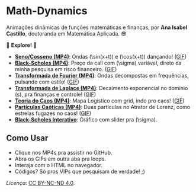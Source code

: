 # Math-Dynamics

 Animações dinâmicas de funções matemáticas e finanças, por **Ana Isabel Castillo**, doutoranda em Matemática Aplicada. 😎

🌟 **Explore!** 🌟  
- **[Seno/Cosseno (MP4)](sincos_animation.mp4)**: Ondas \(\sin(x+t)\) e \(\cos(x+t)\) dançando! ([GIF](sincos_animation.gif))  
- **[Black-Scholes (MP4)](black_scholes_animation.mp4)**: Preço da call com \(\sigma\) variável, direto da minha pesquisa em risco financeiro. ([GIF](black_scholes_animation.gif))  
- **[Transformada de Fourier (MP4)](fourier_animation_fixed_v2.mp4)**: Ondas decompostas em frequências, pulsando com estilo! ([GIF](fourier_animation_fixed_v2.gif))  
- **[Transformada de Laplace (MP4)](laplace_animation.mp4)**: Decaimento exponencial no domínio \(s\), pra finanças e controle! ([GIF](laplace_animation.gif))  
- **[Teoria do Caos (MP4)](chaos_animation_grid.mp4)**:  Mapa Logístico com grid, indo pro caos! ([GIF](chaos_animation_grid.gif))  
- **[Partículas Caóticas (MP4)](lorenz_particles.mp4)**: Duas partículas no Atrator de Lorenz, como estrelas fugazes no caos! ([GIF](lorenz_particles.gif))  
- **[Black-Scholes Interativo](black_scholes_interactive.html)**: Gráfico com slider pra \(\sigma\).

## Como Usar
- Clique nos MP4s pra assistir no GitHub.
- Abra os GIFs em outra aba pra loops.
- Interaja com o HTML no navegador.
- Códigos? Só pros VIPs que pesquisam de verdade! ;) 

*Licença*: [CC BY-NC-ND 4.0](https://creativecommons.org/licenses/by-nc-nd/4.0/).
